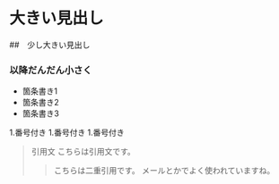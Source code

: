 # 大きい見出し
##　少し大きい見出し
### 以降だんだん小さく

- 箇条書き1
- 箇条書き2
- 箇条書き3

1.番号付き
1.番号付き
1.番号付き

> 引用文
> こちらは引用文です。
>> こちらは二重引用です。
>> メールとかでよく使われていますね。
